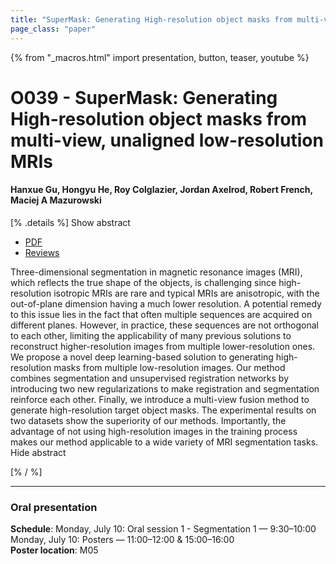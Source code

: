 ```yaml
---
title: "SuperMask: Generating High-resolution object masks from multi-view, unaligned low-resolution MRIs"
page_class: "paper"
---
```


{% from "_macros.html" import presentation, button, teaser, youtube %}

# O039 - SuperMask: Generating High-resolution object masks from multi-view, unaligned low-resolution MRIs

#### Hanxue Gu, Hongyu He, Roy Colglazier, Jordan Axelrod, Robert French, Maciej A Mazurowski


[% .details %]
<a class="toggle_visibility" data-selector=".abstract" data-level="3">Show abstract</a>
- <a href="https://openreview.net/pdf?id=oi5psB9R_l">PDF</a>
- <a href="https://openreview.net/forum?id=oi5psB9R_l">Reviews</a>

<p>
    <span class="abstract">
        Three-dimensional segmentation in magnetic resonance images (MRI), which reflects the true shape of the objects, is challenging since high-resolution isotropic MRIs are rare and typical MRIs are anisotropic, with the out-of-plane dimension having a much lower resolution. A potential remedy to this issue lies in the fact that often multiple sequences are acquired on different planes. However, in practice, these sequences are not orthogonal to each other, limiting the applicability of many previous solutions to reconstruct higher-resolution images from multiple lower-resolution ones. We propose a novel deep learning-based solution to generating high-resolution masks from multiple low-resolution images. Our method combines segmentation and unsupervised registration networks by introducing two new regularizations to make registration and segmentation reinforce each other. Finally, we introduce a multi-view fusion method to generate high-resolution target object masks. The experimental results on two datasets show the superiority of our methods. Importantly, the advantage of not using high-resolution images in the training process makes our method applicable to a wide variety of MRI segmentation tasks.
        <br>
        <span class="actions"><a class="toggle_visibility" data-level="2">Hide abstract</a></span>
    </span>
</p>
[% / %]

---


### Oral presentation

**Schedule**: Monday, July 10: Oral session 1 - Segmentation 1 — 9:30–10:00<br>Monday, July 10: Posters — 11:00–12:00 & 15:00–16:00<br>
**Poster location**: M05

